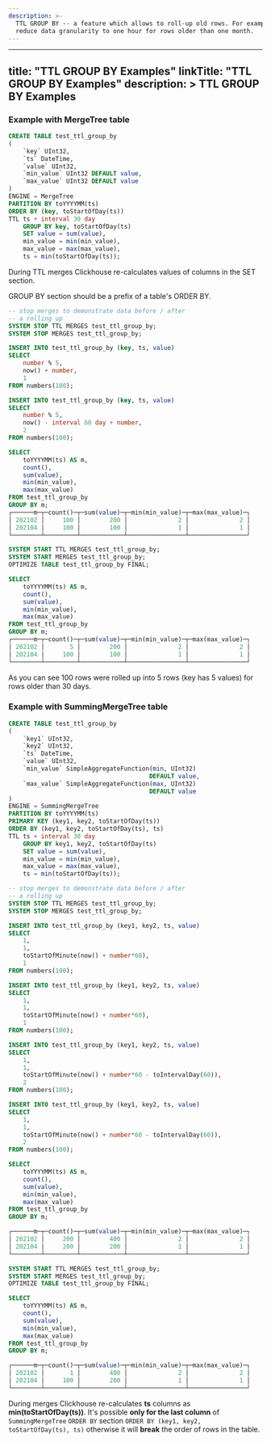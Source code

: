 ```yaml
---
description: >-
  TTL GROUP BY -- a feature which allows to roll-up old rows. For example to
  reduce data granularity to one hour for rows older than one month.
---
```

---
title: "TTL GROUP BY Examples"
linkTitle: "TTL GROUP BY Examples"
description: >
    TTL GROUP BY Examples
---
### Example with MergeTree table

```sql
CREATE TABLE test_ttl_group_by
(
    `key` UInt32,
    `ts` DateTime,
    `value` UInt32,
    `min_value` UInt32 DEFAULT value,
    `max_value` UInt32 DEFAULT value
)
ENGINE = MergeTree
PARTITION BY toYYYYMM(ts)
ORDER BY (key, toStartOfDay(ts))
TTL ts + interval 30 day
    GROUP BY key, toStartOfDay(ts)
    SET value = sum(value),
    min_value = min(min_value),
    max_value = max(max_value),
    ts = min(toStartOfDay(ts));
```

During TTL merges Clickhouse re-calculates values of columns in the SET section.

GROUP BY section should be a prefix of a table's ORDER BY.

```sql
-- stop merges to demonstrate data before / after
-- a rolling up
SYSTEM STOP TTL MERGES test_ttl_group_by;
SYSTEM STOP MERGES test_ttl_group_by;

INSERT INTO test_ttl_group_by (key, ts, value)
SELECT
    number % 5,
    now() + number,
    1
FROM numbers(100);

INSERT INTO test_ttl_group_by (key, ts, value)
SELECT
    number % 5,
    now() - interval 60 day + number,
    2
FROM numbers(100);

SELECT
    toYYYYMM(ts) AS m,
    count(),
    sum(value),
    min(min_value),
    max(max_value)
FROM test_ttl_group_by
GROUP BY m;
┌──────m─┬─count()─┬─sum(value)─┬─min(min_value)─┬─max(max_value)─┐
│ 202102 │     100 │        200 │              2 │              2 │
│ 202104 │     100 │        100 │              1 │              1 │
└────────┴─────────┴────────────┴────────────────┴────────────────┘

SYSTEM START TTL MERGES test_ttl_group_by;
SYSTEM START MERGES test_ttl_group_by;
OPTIMIZE TABLE test_ttl_group_by FINAL;

SELECT
    toYYYYMM(ts) AS m,
    count(),
    sum(value),
    min(min_value),
    max(max_value)
FROM test_ttl_group_by
GROUP BY m;
┌──────m─┬─count()─┬─sum(value)─┬─min(min_value)─┬─max(max_value)─┐
│ 202102 │       5 │        200 │              2 │              2 │
│ 202104 │     100 │        100 │              1 │              1 │
└────────┴─────────┴────────────┴────────────────┴────────────────┘
```

As you can see 100 rows were rolled up into 5 rows (key has 5 values) for rows older than 30 days.

### Example with SummingMergeTree table

```sql
CREATE TABLE test_ttl_group_by
(
    `key1` UInt32,
    `key2` UInt32,
    `ts` DateTime,
    `value` UInt32,
    `min_value` SimpleAggregateFunction(min, UInt32)
                                       DEFAULT value,
    `max_value` SimpleAggregateFunction(max, UInt32)
                                       DEFAULT value
)
ENGINE = SummingMergeTree
PARTITION BY toYYYYMM(ts)
PRIMARY KEY (key1, key2, toStartOfDay(ts))
ORDER BY (key1, key2, toStartOfDay(ts), ts)
TTL ts + interval 30 day
    GROUP BY key1, key2, toStartOfDay(ts)
    SET value = sum(value),
    min_value = min(min_value),
    max_value = max(max_value),
    ts = min(toStartOfDay(ts));

-- stop merges to demonstrate data before / after
-- a rolling up
SYSTEM STOP TTL MERGES test_ttl_group_by;
SYSTEM STOP MERGES test_ttl_group_by;

INSERT INTO test_ttl_group_by (key1, key2, ts, value)
SELECT
    1,
    1,
    toStartOfMinute(now() + number*60),
    1
FROM numbers(100);

INSERT INTO test_ttl_group_by (key1, key2, ts, value)
SELECT
    1,
    1,
    toStartOfMinute(now() + number*60),
    1
FROM numbers(100);

INSERT INTO test_ttl_group_by (key1, key2, ts, value)
SELECT
    1,
    1,
    toStartOfMinute(now() + number*60 - toIntervalDay(60)),
    2
FROM numbers(100);

INSERT INTO test_ttl_group_by (key1, key2, ts, value)
SELECT
    1,
    1,
    toStartOfMinute(now() + number*60 - toIntervalDay(60)),
    2
FROM numbers(100);

SELECT
    toYYYYMM(ts) AS m,
    count(),
    sum(value),
    min(min_value),
    max(max_value)
FROM test_ttl_group_by
GROUP BY m;

┌──────m─┬─count()─┬─sum(value)─┬─min(min_value)─┬─max(max_value)─┐
│ 202102 │     200 │        400 │              2 │              2 │
│ 202104 │     200 │        200 │              1 │              1 │
└────────┴─────────┴────────────┴────────────────┴────────────────┘

SYSTEM START TTL MERGES test_ttl_group_by;
SYSTEM START MERGES test_ttl_group_by;
OPTIMIZE TABLE test_ttl_group_by FINAL;

SELECT
    toYYYYMM(ts) AS m,
    count(),
    sum(value),
    min(min_value),
    max(max_value)
FROM test_ttl_group_by
GROUP BY m;

┌──────m─┬─count()─┬─sum(value)─┬─min(min_value)─┬─max(max_value)─┐
│ 202102 │       1 │        400 │              2 │              2 │
│ 202104 │     100 │        200 │              1 │              1 │
└────────┴─────────┴────────────┴────────────────┴────────────────┘
```

During merges Clickhouse re-calculates **ts** columns as **min(toStartOfDay(ts))**. It's possible **only for the last column** of `SummingMergeTree` `ORDER BY` section `ORDER BY (key1, key2, toStartOfDay(ts), ts)` otherwise it will **break** the order of rows in the table.
